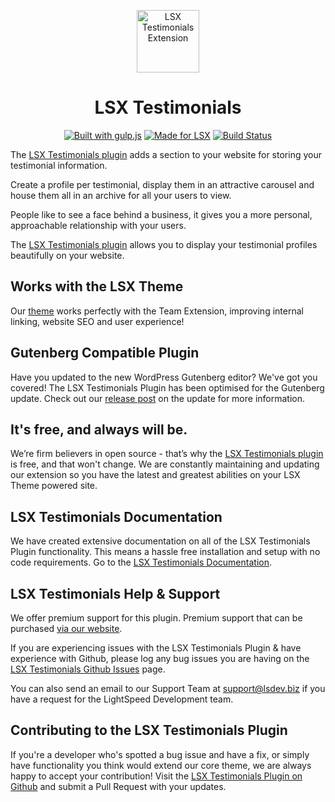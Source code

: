 <p align="center"><a target="_blank" href="https://lsx.lsdev.biz/"><img width="100px;" src="https://lsx.lsdev.biz/wp-content/uploads/2019/03/Testimonials.svg" alt="LSX Testimonials Extension"></a>
</p>
<h1 align="center">LSX Testimonials</h1>

<p align="center">
    <a href="http://gulpjs.com/"><img src="https://img.shields.io/badge/built%20with-gulp.js-green.svg" alt="Built with gulp.js"></a> 
   <a href="https://lsx.lsdev.biz/"><img src="https://lsx.lsdev.biz/wp-content/uploads/2019/06/Designed-for-LSX-Theme-blue.png" alt="Made for LSX"></a>
   <a href="https://travis-ci.org/lightspeeddevelopment/lsx-testimonials/"><img src="https://travis-ci.org/lightspeeddevelopment/lsx-testimonials.svg?branch=master" alt="Build Status"></a>
</p>

The [LSX Testimonials plugin](https://lsx.lsdev.biz/extensions/testimonials/) adds a section to your website for storing your testimonial information. 

Create a profile per testimonial, display them in an attractive carousel and house them all in an archive for all your users to view. 

People like to see a face behind a business, it gives you a more personal, approachable relationship with your users. 

The [LSX Testimonials plugin](https://lsx.lsdev.biz/extensions/testimonials/) allows you to display your testimonial profiles beautifully on your website. 

## Works with the LSX Theme
Our  [theme](https://lsx.lsdev.biz/) works perfectly with the Team Extension, improving internal linking, website SEO and user experience! 

## Gutenberg Compatible Plugin
Have you updated to the new WordPress Gutenberg editor? We've got you covered! The LSX Testimonials Plugin has been optimised for the Gutenberg update. Check out our [release post](https://lsx.lsdev.biz/lsx-blocks-available-on-wordpress-org/) on the update for more information.

## It's free, and always will be.
We’re firm believers in open source - that’s why the [LSX Testimonials plugin](https://lsx.lsdev.biz/extensions/testimonials/) is free, and that won't change. We are constantly maintaining and updating our extension so you have the latest and greatest abilities on your LSX Theme powered site. 

## LSX Testimonials Documentation

We have created extensive documentation on all of the LSX Testimonials Plugin functionality. This means a hassle free installation and setup with no code requirements. Go to the [LSX Testimonials Documentation](https://lsx.lsdev.biz/documentation/lsx-testimonials/).

## LSX Testimonials Help & Support

We offer premium support for this plugin. Premium support that can be purchased [via our website](https://www.lsdev.biz/services/support/).

If you are experiencing issues with the LSX Testimonials Plugin & have experience with Github, please log any bug issues you are having on the [LSX Testimonials Github Issues](https://github.com/lightspeeddevelopment/lsx-testimonials/issues/) page.

You can also send an email to our Support Team at [support@lsdev.biz](mailto:support@lsdev.biz) if you have a request for the LightSpeed Development team.

## Contributing to the LSX Testimonials Plugin

If you're a developer who's spotted a bug issue and have a fix, or simply have functionality you think would extend our core theme, we are always happy to accept your contribution! Visit the [LSX Testimonials Plugin on Github](https://github.com/lightspeeddevelopment/lsx-testimonials/) and submit a Pull Request with your updates.
